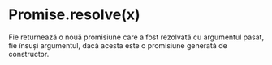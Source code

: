 # Promise.resolve(x)

Fie returnează o nouă promisiune care a fost rezolvată cu argumentul pasat, fie însuși argumentul, dacă acesta este o promisiune generată de constructor.
